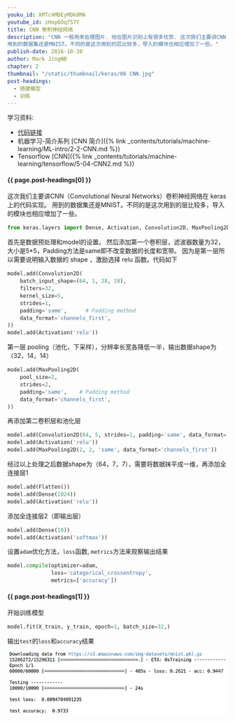 ```yaml
---
youku_id: XMTc4MDEyMDk0MA
youtube_id: zHop6Oq757Y
title: CNN 卷积神经网络
description: "CNN 一般用来处理图片. 他在图片识别上有很多优势. 这次我们主要讲CNN（Convolutional Neural Networks）卷积神经网络在 keras 上的代码实现。
用到的数据集还是MNIST。不同的是这次用到的层比较多，导入的模块也相应增加了一些。"
publish-date: 2016-10-30
author: Mark JingNB
chapter: 2
thumbnail: "/static/thumbnail/keras/06 CNN.jpg"
post-headings:
  - 搭建模型
  - 训练
---
```


学习资料:
  * [代码链接](https://github.com/MorvanZhou/tutorials/blob/master/kerasTUT/6-CNN_example.py)
  * 机器学习-简介系列 [CNN 简介]({% link _contents/tutorials/machine-learning/ML-intro/2-2-CNN.md %})
  * Tensorflow [CNN]({% link _contents/tutorials/machine-learning/tensorflow/5-04-CNN2.md %})
  
<h4 class="tut-h4-pad" id="{{ page.post-headings[0] }}">{{ page.post-headings[0] }}</h4>

这次我们主要讲CNN（Convolutional Neural Networks）卷积神经网络在 keras 上的代码实现。
用到的数据集还是MNIST。不同的是这次用到的层比较多，导入的模块也相应增加了一些。

```python
from keras.layers import Dense, Activation, Convolution2D, MaxPooling2D, Flatten
```

首先是数据预处理和model的设置。
然后添加第一个卷积层，滤波器数量为32，大小是5*5，Padding方法是same即不改变数据的长度和宽带。
因为是第一层所以需要说明输入数据的 shape ，激励选择 relu 函数。代码如下

```python
model.add(Convolution2D(
    batch_input_shape=(64, 1, 28, 28),
    filters=32,
    kernel_size=5,
    strides=1,
    padding='same',      # Padding method
    data_format='channels_first',
))
model.add(Activation('relu'))
```

第一层 pooling（池化，下采样），分辨率长宽各降低一半，输出数据shape为（32，14，14）

```python
model.add(MaxPooling2D(
    pool_size=2,
    strides=2,
    padding='same',    # Padding method
    data_format='channels_first',
))
```

再添加第二卷积层和池化层

```python
model.add(Convolution2D(64, 5, strides=1, padding='same', data_format='channels_first'))
model.add(Activation('relu'))
model.add(MaxPooling2D(2, 2, 'same', data_format='channels_first'))
```

经过以上处理之后数据shape为（64，7，7），需要将数据抹平成一维，再添加全连接层1

```python
model.add(Flatten())
model.add(Dense(1024))
model.add(Activation('relu'))
```

添加全连接层2（即输出层）

```python
model.add(Dense(10))
model.add(Activation('softmax'))
```

设置`adam`优化方法，`loss`函数, `metrics`方法来观察输出结果

```python
model.compile(optimizer=adam,
              loss='categorical_crossentropy',
              metrics=['accuracy'])
```

<h4 class="tut-h4-pad" id="{{ page.post-headings[1] }}">{{ page.post-headings[1] }}</h4>

开始训练模型

```python
model.fit(X_train, y_train, epoch=1, batch_size=32,)
```

输出`test`的`loss`和`accuracy`结果

<img class="course-image" src="/static/results/keras/2-3-1.png">